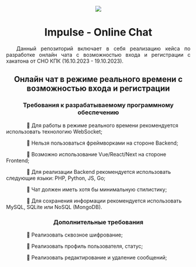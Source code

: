 <p align="center">
    <img src="URL">
</p>

<h1 align="center">
Impulse - Online Chat
</h1>

<p align="justify">&emsp;&emsp;Данный репозиторий включает в себя реализацию кейса по разработке онлайн чата с возможностью входа и регистрации с хакатона от СНО КПК (16.10.2023 - 19.10.2023).</p>

<h2 align="center">
    Онлайн чат в режиме реального времени с возможностью входа и регистрации
</h2>

<h3 align="center">
    Требования к разрабатываемому программному обеспечению
</h3>

&emsp;&emsp;&emsp;&emsp;:small_blue_diamond: Для работы в режиме реального времени рекомендуется использовать технологию WebSocket;

&emsp;&emsp;&emsp;&emsp;:small_blue_diamond: Нельзя пользоваться фреймворками на стороне Backend;

&emsp;&emsp;&emsp;&emsp;:small_blue_diamond: Возможно использование Vue/React/Next на стороне Frontend;

&emsp;&emsp;&emsp;&emsp;:small_blue_diamond: Для реализации Backend рекомендуется использовать следующие языки: PHP, Python, JS, Go;

&emsp;&emsp;&emsp;&emsp;:small_blue_diamond: Чат должен иметь хотя бы минимальную стилистику;

&emsp;&emsp;&emsp;&emsp;:small_blue_diamond: Для сохранения информации рекомендуется использовать MySQL, SQLite или NoSQL (MongoDB).

<h3 align="center">
    Дополнительные требования
</h3>

&emsp;&emsp;&emsp;&emsp;:small_blue_diamond: Реализовать сквозное шифрование;

&emsp;&emsp;&emsp;&emsp;:small_blue_diamond: Реализовать профиль пользователя, статус;

&emsp;&emsp;&emsp;&emsp;:small_blue_diamond: Реализовать редактирование и удаление сообщений;
